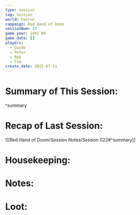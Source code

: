 ```yaml
---
type: session
tag: Session
world: Faerun
campaign: Red Hand of Doom
sessionNum: 23
game_year: 1491 DR
game_date: []
players:
  - Guido
  - Peter
  - Rob
  - Tim
create_date: 2025-07-11
---
```


# Summary of This Session:

^summary

# Recap of Last Session:
![[Red Hand of Doom/Session Notes/Session 022#^summary]]

# Housekeeping:

# Notes:

# Loot:
